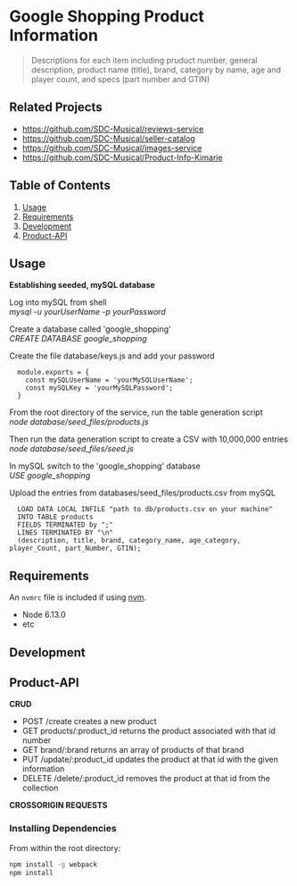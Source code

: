 # Google Shopping Product Information

> Descriptions for each item including pruduct number, general description, product name (title), brand, category by name, age and player count, and specs (part number and GTIN)

## Related Projects

  - https://github.com/SDC-Musical/reviews-service
  - https://github.com/SDC-Musical/seller-catalog
  - https://github.com/SDC-Musical/images-service
  - https://github.com/SDC-Musical/Product-Info-Kimarie

## Table of Contents

1. [Usage](#Usage)
2. [Requirements](#Requirements)
3. [Development](#Development)
4. [Product-API](#Product-API)

## Usage
**Establishing seeded, mySQL database** <br />

Log into mySQL from shell <br/>
*mysql -u yourUserName -p yourPassword* <br />

Create a database called 'google_shopping' <br />
*CREATE DATABASE google_shopping* <br />

Create the file database/keys.js and add your password
```
  module.exports = {
    const mySQLUserName = 'yourMySQLUserName';
    const mySQLKey = 'yourMySQLPassword';
  }
```

From the root directory of the service, run the table generation script <br />
*node database/seed_files/products.js* <br />

Then run the data generation script to create a CSV with 10,000,000 entries <br />
*node database/seed_files/seed.js* <br />

In mySQL switch to the 'google_shopping' database <br />
*USE google_shopping* <br />

Upload the entries from databases/seed_files/products.csv from mySQL
```
  LOAD DATA LOCAL INFILE "path to db/products.csv on your machine"
  INTO TABLE products
  FIELDS TERMINATED by ";"
  LINES TERMINATED BY "\n"
  (description, title, brand, category_name, age_category, player_Count, part_Number, GTIN);
```

## Requirements

An `nvmrc` file is included if using [nvm](https://github.com/creationix/nvm).

- Node 6.13.0
- etc

## Development

## Product-API
**CRUD**
- POST /create creates a new product
- GET products/:product_id returns the product associated with that id number
- GET brand/:brand returns an array of products of that brand
- PUT /update/:product_id updates the product at that id with the given information
- DELETE /delete/:product_id removes the product at that id from the collection

**CROSSORIGIN REQUESTS**



### Installing Dependencies

From within the root directory:

```sh
npm install -g webpack
npm install
```

